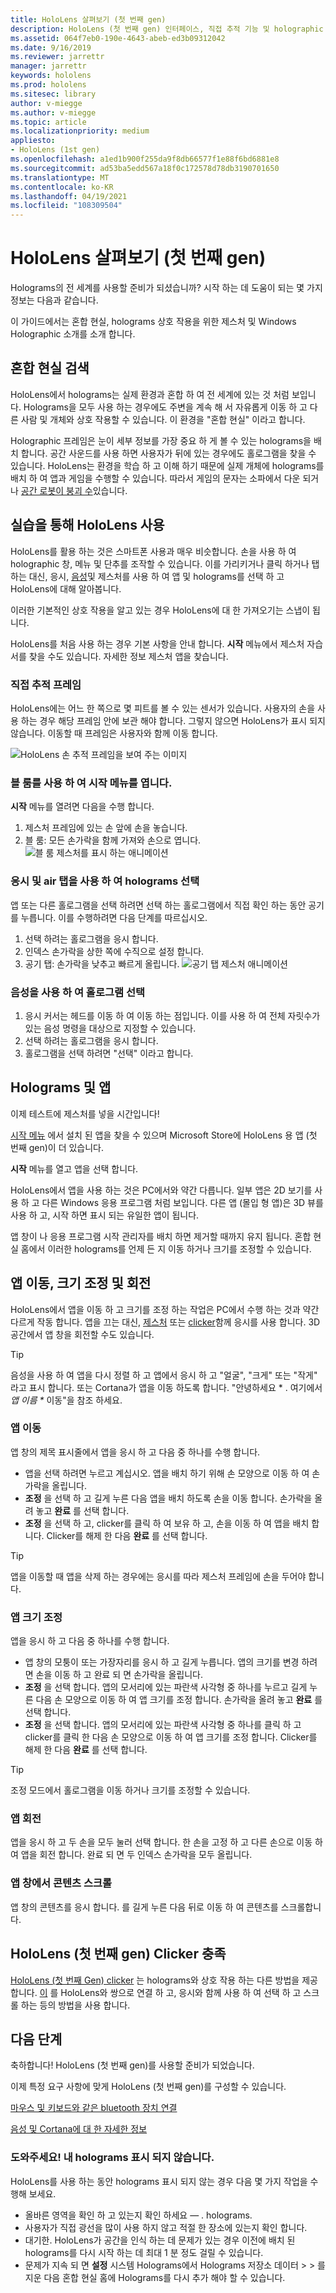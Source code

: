 ```yaml
---
title: HoloLens 살펴보기 (첫 번째 gen)
description: HoloLens (첫 번째 gen) 인터페이스, 직접 추적 기능 및 holographic 응용 프로그램 사용에 대 한 간략 한 자습서를 시작 하세요.
ms.assetid: 064f7eb0-190e-4643-abeb-ed3b09312042
ms.date: 9/16/2019
ms.reviewer: jarrettr
manager: jarrettr
keywords: hololens
ms.prod: hololens
ms.sitesec: library
author: v-miegge
ms.author: v-miegge
ms.topic: article
ms.localizationpriority: medium
appliesto:
- HoloLens (1st gen)
ms.openlocfilehash: a1ed1b900f255da9f8db66577f1e88f6bd6881e8
ms.sourcegitcommit: ad53ba5edd567a18f0c172578d78db3190701650
ms.translationtype: MT
ms.contentlocale: ko-KR
ms.lasthandoff: 04/19/2021
ms.locfileid: "108309504"
---
```

# <a name="getting-around-hololens-1st-gen"></a>HoloLens 살펴보기 (첫 번째 gen)

Holograms의 전 세계를 사용할 준비가 되셨습니까? 시작 하는 데 도움이 되는 몇 가지 정보는 다음과 같습니다.

이 가이드에서는 혼합 현실, holograms 상호 작용을 위한 제스처 및 Windows Holographic 소개를 소개 합니다.

## <a name="discover-mixed-reality"></a>혼합 현실 검색

HoloLens에서 holograms는 실제 환경과 혼합 하 여 전 세계에 있는 것 처럼 보입니다. Holograms을 모두 사용 하는 경우에도 주변을 계속 해 서 자유롭게 이동 하 고 다른 사람 및 개체와 상호 작용할 수 있습니다. 이 환경을 "혼합 현실" 이라고 합니다.

Holographic 프레임은 눈이 세부 정보를 가장 중요 하 게 볼 수 있는 holograms을 배치 합니다. 공간 사운드를 사용 하면 사용자가 뒤에 있는 경우에도 홀로그램을 찾을 수 있습니다. HoloLens는 환경을 학습 하 고 이해 하기 때문에 실제 개체에 holograms를 배치 하 여 앱과 게임을 수행할 수 있습니다. 따라서 게임의 문자는 소파에서 다운 되거나 [공간 로봇이 붕괴 수](https://www.microsoft.com/store/apps/9nblggh5fv3j)있습니다.

## <a name="use-hololens-with-your-hands"></a>실습을 통해 HoloLens 사용

HoloLens를 활용 하는 것은 스마트폰 사용과 매우 비슷합니다. 손을 사용 하 여 holographic 창, 메뉴 및 단추를 조작할 수 있습니다.  이를 가리키거나 클릭 하거나 탭 하는 대신, 응시, [음성](hololens-cortana.md)및 제스처를 사용 하 여 앱 및 holograms를 선택 하 고 HoloLens에 대해 알아봅니다.

이러한 기본적인 상호 작용을 알고 있는 경우 HoloLens에 대 한 가져오기는 스냅이 됩니다.

HoloLens를 처음 사용 하는 경우 기본 사항을 안내 합니다. **시작** 메뉴에서 제스처 자습서를 찾을 수도 있습니다. 자세한 정보 제스처 앱을 찾습니다.

### <a name="the-hand-tracking-frame"></a>직접 추적 프레임

HoloLens에는 어느 한 쪽으로 몇 피트를 볼 수 있는 센서가 있습니다. 사용자의 손을 사용 하는 경우 해당 프레임 안에 보관 해야 합니다. 그렇지 않으면 HoloLens가 표시 되지 않습니다. 이동할 때 프레임은 사용자와 함께 이동 합니다.  

![HoloLens 손 추적 프레임을 보여 주는 이미지](./images/hololens-2-gesture-frame.png)

### <a name="open-the-start-menu-with-bloom"></a>블 룸를 사용 하 여 시작 메뉴를 엽니다.

**시작** 메뉴를 열려면 다음을 수행 합니다.

1. 제스처 프레임에 있는 손 앞에 손을 놓습니다.
1. 블 룸: 모든 손가락을 함께 가져와 손으로 엽니다.
  ![블 룸 제스처를 표시 하는 애니메이션](./images/hololens-bloom.gif)

### <a name="select-holograms-with-gaze-and-air-tap"></a>응시 및 air 탭을 사용 하 여 holograms 선택

앱 또는 다른 홀로그램을 선택 하려면 선택 하는 홀로그램에서 직접 확인 하는 동안 공기를 누릅니다. 이를 수행하려면 다음 단계를 따르십시오.

1. 선택 하려는 홀로그램을 응시 합니다.
1. 인덱스 손가락을 상한 쪽에 수직으로 설정 합니다.
1. 공기 탭: 손가락을 낮추고 빠르게 올립니다.
   ![공기 탭 제스처 애니메이션](./images/hololens-air-tap.gif)

### <a name="select-a-hologram-by-using-your-voice"></a>음성을 사용 하 여 홀로그램 선택

1. 응시 커서는 헤드를 이동 하 여 이동 하는 점입니다. 이를 사용 하 여 전체 자릿수가 있는 음성 명령을 대상으로 지정할 수 있습니다.
1. 선택 하려는 홀로그램을 응시 합니다.
1. 홀로그램을 선택 하려면 "선택" 이라고 합니다.

## <a name="holograms-and-apps"></a>Holograms 및 앱

이제 테스트에 제스처를 넣을 시간입니다!

[시작 메뉴](holographic-home.md) 에서 설치 된 앱을 찾을 수 있으며 Microsoft Store에 HoloLens 용 앱 (첫 번째 gen)이 더 있습니다.

**시작** 메뉴를 열고 앱을 선택 합니다.

HoloLens에서 앱을 사용 하는 것은 PC에서와 약간 다릅니다. 일부 앱은 2D 보기를 사용 하 고 다른 Windows 응용 프로그램 처럼 보입니다. 다른 앱 (몰입 형 앱)은 3D 뷰를 사용 하 고, 시작 하면 표시 되는 유일한 앱이 됩니다.

앱 창이 나 응용 프로그램 시작 관리자를 배치 하면 제거할 때까지 유지 됩니다. 혼합 현실 홈에서 이러한 holograms를 언제 든 지 이동 하거나 크기를 조정할 수 있습니다.

## <a name="move-resize-and-rotate-apps"></a>앱 이동, 크기 조정 및 회전

HoloLens에서 앱을 이동 하 고 크기를 조정 하는 작업은 PC에서 수행 하는 것과 약간 다르게 작동 합니다. 앱을 끄는 대신, [제스처](https://support.microsoft.com/help/12644/hololens-use-gestures) 또는 [clicker](hololens1-clicker.md)함께 응시를 사용 합니다. 3D 공간에서 앱 창을 회전할 수도 있습니다.

> [!TIP]
> 음성을 사용 하 여 앱을 다시 정렬 하 고 앱에서 응시 하 고 "얼굴", "크게" 또는 "작게" 라고 표시 합니다. 또는 Cortana가 앱을 이동 하도록 합니다. "안녕하세요 \* . 여기에서 *앱 이름 \** 이동"을 참조 하세요.

### <a name="move-an-app"></a>앱 이동

앱 창의 제목 표시줄에서 앱을 응시 하 고 다음 중 하나를 수행 합니다.

- 앱을 선택 하려면 누르고 계십시오. 앱을 배치 하기 위해 손 모양으로 이동 하 여 손가락을 올립니다.
- **조정** 을 선택 하 고 길게 누른 다음 앱을 배치 하도록 손을 이동 합니다. 손가락을 올려 놓고 **완료** 를 선택 합니다.
- **조정** 을 선택 하 고, clicker를 클릭 하 여 보유 하 고, 손을 이동 하 여 앱을 배치 합니다. Clicker를 해제 한 다음 **완료** 를 선택 합니다.

> [!TIP]
> 앱을 이동할 때 앱을 삭제 하는 경우에는 응시를 따라 제스처 프레임에 손을 두어야 합니다.

### <a name="resize-an-app"></a>앱 크기 조정

앱을 응시 하 고 다음 중 하나를 수행 합니다.

- 앱 창의 모퉁이 또는 가장자리를 응시 하 고 길게 누릅니다. 앱의 크기를 변경 하려면 손을 이동 하 고 완료 되 면 손가락을 올립니다.
- **조정** 을 선택 합니다. 앱의 모서리에 있는 파란색 사각형 중 하나를 누르고 길게 누른 다음 손 모양으로 이동 하 여 앱 크기를 조정 합니다. 손가락을 올려 놓고 **완료** 를 선택 합니다.
- **조정** 을 선택 합니다. 앱의 모서리에 있는 파란색 사각형 중 하나를 클릭 하 고 clicker를 클릭 한 다음 손 모양으로 이동 하 여 앱 크기를 조정 합니다. Clicker를 해제 한 다음 **완료** 를 선택 합니다.

> [!TIP]
> 조정 모드에서 홀로그램을 이동 하거나 크기를 조정할 수 있습니다.

### <a name="rotate-an-app"></a>앱 회전

앱을 응시 하 고 두 손을 모두 눌러 선택 합니다. 한 손을 고정 하 고 다른 손으로 이동 하 여 앱을 회전 합니다. 완료 되 면 두 인덱스 손가락을 모두 올립니다.

### <a name="scroll-content-in-an-app-window"></a>앱 창에서 콘텐츠 스크롤

앱 창의 콘텐츠를 응시 합니다. 를 길게 누른 다음 뒤로 이동 하 여 콘텐츠를 스크롤합니다.

## <a name="meet-the-hololens-1st-gen-clicker"></a>HoloLens (첫 번째 gen) Clicker 충족

[HoloLens (첫 번째 Gen) clicker](hololens1-clicker.md) 는 holograms와 상호 작용 하는 다른 방법을 제공 합니다. [이](hololens-connect-devices.md) 를 HoloLens와 쌍으로 연결 하 고, 응시와 함께 사용 하 여 선택 하 고 스크롤 하는 등의 방법을 사용 합니다.

## <a name="next-steps"></a>다음 단계

축하합니다! HoloLens (첫 번째 gen)를 사용할 준비가 되었습니다.

이제 특정 요구 사항에 맞게 HoloLens (첫 번째 gen)를 구성할 수 있습니다.

[마우스 및 키보드와 같은 bluetooth 장치 연결](hololens-connect-devices.md)

[음성 및 Cortana에 대 한 자세한 정보](hololens-cortana.md)

### <a name="help-i-dont-see-my-holograms"></a>도와주세요! 내 holograms 표시 되지 않습니다.

HoloLens를 사용 하는 동안 holograms 표시 되지 않는 경우 다음 몇 가지 작업을 수행해 보세요.

- 올바른 영역을 확인 하 고 있는지 확인 하세요 &mdash; . holograms.
- 사용자가 직접 광선을 많이 사용 하지 않고 적절 한 장소에 있는지 확인 합니다.
- 대기한. HoloLens가 공간을 인식 하는 데 문제가 있는 경우 이전에 배치 된 holograms를 다시 시작 하는 데 최대 1 분 정도 걸릴 수 있습니다.
- 문제가 지속 되 면 **설정** 시스템 Holograms에서 Holograms 저장소 데이터  >    >  를 지운 다음 혼합 현실 홈에 Holograms를 다시 추가 해야 할 수 있습니다.
